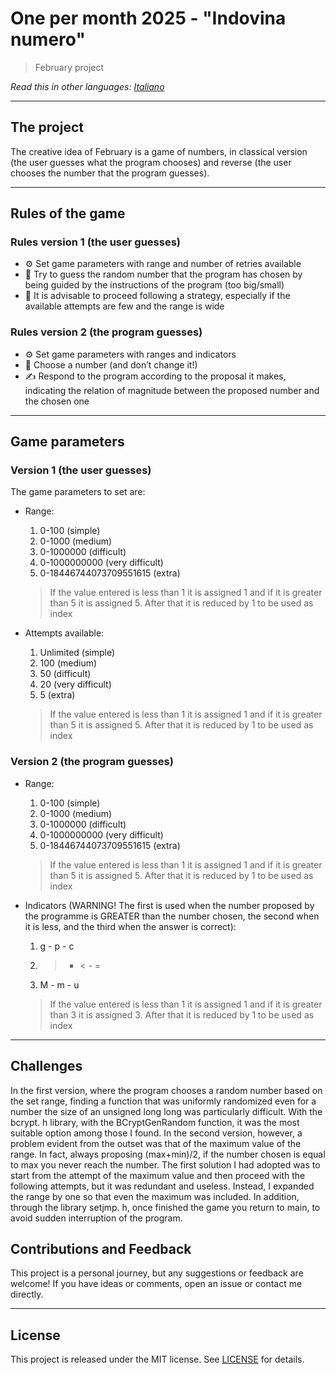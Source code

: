# One per month 2025 - "Indovina numero"
>February project


*Read this in other languages: [Italiano](README.md)*

---

## The project
The creative idea of February is a game of numbers, in classical version (the user guesses what the program chooses) and reverse (the user chooses the number that the program guesses).

---

## Rules of the game
### Rules version 1 (the user guesses)
- ⚙ Set game parameters with range and number of retries available
- 🔢 Try to guess the random number that the program has chosen by being guided by the instructions of the program (too big/small)
- 🧠 It is advisable to proceed following a strategy, especially if the available attempts are few and the range is wide

### Rules version 2 (the program guesses)
- ⚙ Set game parameters with ranges and indicators
- 🔢 Choose a number (and don’t change it!)
- ✍ Respond to the program according to the proposal it makes, indicating the relation of magnitude between the proposed number and the chosen one

---

## Game parameters
### Version 1 (the user guesses)
The game parameters to set are:

- Range:
    1. 0-100 (simple)
    2. 0-1000 (medium)
    3. 0-1000000 (difficult)
    4. 0-1000000000 (very difficult)
    5. 0-18446744073709551615 (extra)
    >If the value entered is less than 1 it is assigned 1 and if it is greater than 5 it is assigned 5. After that it is reduced by 1 to be used as index

- Attempts available:
    1. Unlimited (simple)
    2. 100 (medium)
    3. 50 (difficult)
    4. 20 (very difficult)
    5. 5 (extra)
    >If the value entered is less than 1 it is assigned 1 and if it is greater than 5 it is assigned 5. After that it is reduced by 1 to be used as index

### Version 2 (the program guesses)
- Range:
    1. 0-100 (simple)
    2. 0-1000 (medium)
    3. 0-1000000 (difficult)
    4. 0-1000000000 (very difficult)
    5. 0-18446744073709551615 (extra)
    >If the value entered is less than 1 it is assigned 1 and if it is greater than 5 it is assigned 5. After that it is reduced by 1 to be used as index

- Indicators (WARNING! The first is used when the number proposed by the programme is GREATER than the number chosen, the second when it is less, and the third when the answer is correct):
    1. g - p - c
    2. > - < - =
    3. M - m - u
    >If the value entered is less than 1 it is assigned 1 and if it is greater than 3 it is assigned 3. After that it is reduced by 1 to be used as index

---

## Challenges
In the first version, where the program chooses a random number based on the set range, finding a function that was uniformly randomized even for a number the size of an unsigned long long was particularly difficult. With the bcrypt. h library, with the BCryptGenRandom function, it was the most suitable option among those I found.
In the second version, however, a problem evident from the outset was that of the maximum value of the range. In fact, always proposing (max+min)/2, if the number chosen is equal to max you never reach the number. The first solution I had adopted was to start from the attempt of the maximum value and then proceed with the following attempts, but it was redundant and useless. Instead, I expanded the range by one so that even the maximum was included.
In addition, through the library setjmp. h, once finished the game you return to main, to avoid sudden interruption of the program.

## Contributions and Feedback
This project is a personal journey, but any suggestions or feedback are welcome! If you have ideas or comments, open an issue or contact me directly.

---

## License
This project is released under the MIT license. See [LICENSE](LICENSE) for details.